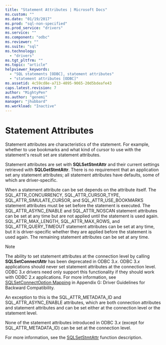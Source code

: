 ```yaml
---
title: "Statement Attributes | Microsoft Docs"
ms.custom: ""
ms.date: "01/19/2017"
ms.prod: "sql-non-specified"
ms.prod_service: "drivers"
ms.service: ""
ms.component: "odbc"
ms.reviewer: ""
ms.suite: "sql"
ms.technology: 
  - "drivers"
ms.tgt_pltfrm: ""
ms.topic: "article"
helpviewer_keywords: 
  - "SQL statements [ODBC], statement attributes"
  - "statement attributes [ODBC]"
ms.assetid: 4c59cd8e-a713-4095-9065-20d5bdeafe43
caps.latest.revision: 7
author: "MightyPen"
ms.author: "genemi"
manager: "jhubbard"
ms.workload: "Inactive"
---
```

# Statement Attributes
Statement attributes are characteristics of the statement. For example, whether to use bookmarks and what kind of cursor to use with the statement's result set are statement attributes.  
  
 Statement attributes are set with **SQLSetStmtAttr** and their current settings retrieved with **SQLGetStmtAttr**. There is no requirement that an application set any statement attributes; all statement attributes have defaults, some of which are driver-specific.  
  
 When a statement attribute can be set depends on the attribute itself. The SQL_ATTR_CONCURRENCY, SQL_ATTR_CURSOR_TYPE, SQL_ATTR_SIMULATE_CURSOR, and SQL_ATTR_USE_BOOKMARKS statement attributes must be set before the statement is executed. The SQL_ATTR_ASYNC_ENABLE and SQL_ATTR_NOSCAN statement attributes can be set at any time but are not applied until the statement is used again. SQL_ATTR_MAX_LENGTH, SQL_ATTR_MAX_ROWS, and SQL_ATTR_QUERY_TIMEOUT statement attributes can be set at any time, but it is driver-specific whether they are applied before the statement is used again. The remaining statement attributes can be set at any time.  
  
> [!NOTE]  
>  The ability to set statement attributes at the connection level by calling **SQLSetConnectAttr** has been deprecated in ODBC 3.*x*. ODBC 3.*x* applications should never set statement attributes at the connection level. ODBC 3.*x* drivers need only support this functionality if they should work with ODBC 2.*x* applications. For more information, see [SQLSetConnectOption Mapping](../../../odbc/reference/appendixes/sqlsetconnectoption-mapping.md) in Appendix G: Driver Guidelines for Backward Compatibility.  
>   
>  An exception to this is the SQL_ATTR_METADATA_ID and SQL_ATTR_ASYNC_ENABLE attributes, which are both connection attributes and statement attributes and can be set either at the connection level or the statement level.  
>   
>  None of the statement attributes introduced in ODBC 3.*x* (except for SQL_ATTR_METADATA_ID) can be set at the connection level.  
  
 For more information, see the [SQLSetStmtAttr](../../../odbc/reference/syntax/sqlsetstmtattr-function.md) function description.
